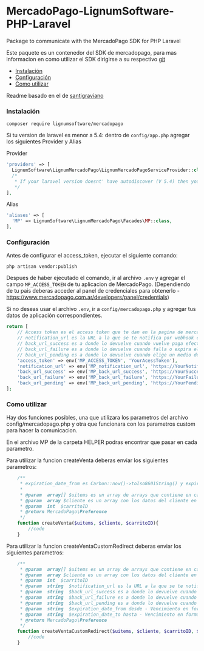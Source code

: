 # MercadoPago-LignumSoftware-PHP-Laravel
Package to communicate with the MercadoPago SDK for PHP Laravel

Este paquete es un contenedor del SDK de mercadopago, para mas informacion en como utilizar el SDK dirigirse a su respectivo [git](https://github.com/mercadopago/dx-php)

* [Instalación](#install)
* [Configuración](#configuration)
* [Como utilizar](#how-to)

Readme basado en el de [santigraviano](https://github.com/santigraviano/laravel-mercadopago/blob/master/README.md)

<a name="install"></a>
### Instalación

`composer require lignumsoftware/mercadopago`

Si tu version de laravel es menor a 5.4: dentro de `config/app.php` agregar los siguientes Provider y Alias

Provider

```php
'providers' => [
  LignumSoftware\LignumMercadoPago\LignumMercadoPagoServiceProvider::class,
  /*
   * If your laravel version doesnt' have autodiscover (V 5.4) then you need to add this manually
   */
],
```

Alias

```php
'aliases' => [
  'MP' => LignumSoftware\LignumMercadoPago\Facades\MP::class,
],
```

<a name="configuration"></a>
### Configuración

Antes de configurar el access_token, ejecutar el siguiente comando: 

`php artisan vendor:publish`

Despues de haber ejecutado el comando, ir al archivo `.env` y agregar el campo `MP_ACCESS_TOKEN` de tu aplicacion de MercadoPago. (Dependiendo de tu pais deberas acceder al panel de credenciales para obtenerlo - https://www.mercadopago.com.ar/developers/panel/credentials)

Si no deseas usar el archivo `.env`, ir a `config/mercadopago.php` y agregar tus datos de aplicación correspondientes.

```php
return [
    // Access token es el access token que te dan en la pagina de mercadolibre
    // notification_url es la URL a la que se te notifica por webhook cuando cambie le estado del pago
    // back_url_success es a donde lo devuelve cuando vuelve paga efectivamente en mercadopago
    // back_url_failure es a donde lo devuelve cuando falla o expira el pago
    // back_url_pending es a donde lo devuelve cuando elige un medio de pago no inmediato
	'access_token' => env('MP_ACCESS_TOKEN', 'YourAcessToken'),
	'notification_url' => env('MP_notification_url', 'https://YourNotificationPage.com/'),
	'back_url_success' => env('MP_back_url_success', 'https://YourSuccessPage.com/'),
	'back_url_failure' => env('MP_back_url_failure', 'https://YourFailurePage.com/'),
	'back_url_pending' => env('MP_back_url_pending', 'https://YourPendingPage.com/')
];
```

<a name="how-to"></a>
### Como utilizar

Hay dos funciones posibles, una que utilizara los parametros del archivo config/mercadopago.php y otra que funcionara con los parametros custom para hacer la comunicacion.

En el archivo MP de la carpeta HELPER podras encontrar que pasar en cada parametro.

Para utilizar la funcion createVenta deberas enviar los siguientes parametros:
```php
    /**
     * expiration_date_from es Carbon::now()->toIso8601String() y expiration_date_to = Carbon::now()->addHour()->toIso8601String() lo que significa que expira en una hora, si se desea customizar estos (y otros) parametros usar la funcion  createVentaCustomRedirect
     * 
     * @param  array[] $uitems es un array de arrays que contiene en cada item[0] = Titulo del articulo, item[1] = cantidad del articulo, item[2] = precio unitario
     * @param  array $cliente es un array con los datos del cliente en donde $cliente[0] = nombre, $cliente[1] = apellido, $cliente[2] = email , $cliente[3] = dni
     * @param  int  $carritoID
     * @return MercadoPago\Preference
     */
    function createVenta($uitems, $cliente, $carritoID){
        //code
    }

```

Para utilizar la funcion createVentaCustomRedirect deberas enviar los siguientes parametros:

```php
    /**
     * @param  array[] $uitems es un array de arrays que contiene en cada item[0] = Titulo del articulo, item[1] = cantidad del articulo, item[2] = precio unitario
     * @param  array $cliente es un array con los datos del cliente en donde $cliente[0] = nombre, $cliente[1] = apellido, $cliente[2] = email , $cliente[3] = dni
     * @param  int  $carritoID
     * @param  string  $notification_url es la URL a la que se te notifica por webhook cuando cambie le estado del pago
     * @param  string  $back_url_success es a donde lo devuelve cuando vuelve paga efectivamente en mercadopago
     * @param  string  $back_url_failure es a donde lo devuelve cuando falla o expira el pago
     * @param  string  $back_url_pending es a donde lo devuelve cuando elige un medio de pago no inmediato
     * @param  string  $expiration_date_from desde - Vencimiento en formato Iso8601 para ambos expiration date es recomendable usar el parse de carbon por ejemplo "Carbon::now()->toIso8601String()"
     * @param  string  $expiration_date_to hasta - Vencimiento en formato Iso8601
     * @return MercadoPago\Preference
     */
    function createVentaCustomRedirect($uitems, $cliente, $carritoID, $notification_url, $back_url_success, $back_url_failure, $back_url_pending, $expiration_date_from, $expiration_date_to){
        //code
    }
```